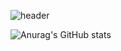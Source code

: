 ![header](https://capsule-render.vercel.app/api?type=wave&color=auto&height=300&section=header&text=A-sy-coding&fontSize=90)

![Anurag's GitHub stats](https://github-readme-stats.vercel.app/api?username=A-sy-coding&show_icons=true&theme=gruvbox)
